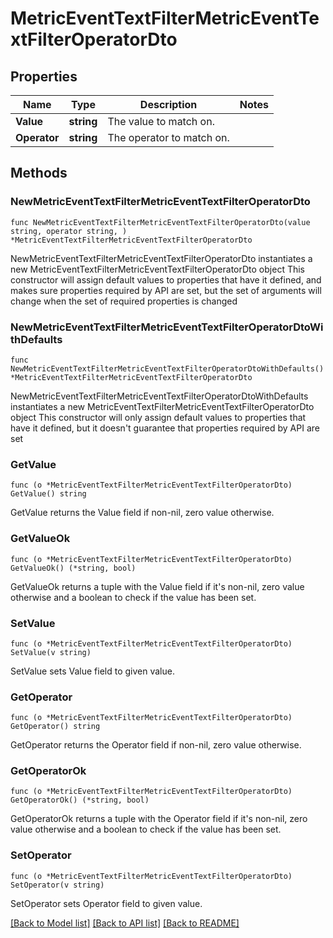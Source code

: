 # MetricEventTextFilterMetricEventTextFilterOperatorDto

## Properties

Name | Type | Description | Notes
------------ | ------------- | ------------- | -------------
**Value** | **string** | The value to match on. | 
**Operator** | **string** | The operator to match on. | 

## Methods

### NewMetricEventTextFilterMetricEventTextFilterOperatorDto

`func NewMetricEventTextFilterMetricEventTextFilterOperatorDto(value string, operator string, ) *MetricEventTextFilterMetricEventTextFilterOperatorDto`

NewMetricEventTextFilterMetricEventTextFilterOperatorDto instantiates a new MetricEventTextFilterMetricEventTextFilterOperatorDto object
This constructor will assign default values to properties that have it defined,
and makes sure properties required by API are set, but the set of arguments
will change when the set of required properties is changed

### NewMetricEventTextFilterMetricEventTextFilterOperatorDtoWithDefaults

`func NewMetricEventTextFilterMetricEventTextFilterOperatorDtoWithDefaults() *MetricEventTextFilterMetricEventTextFilterOperatorDto`

NewMetricEventTextFilterMetricEventTextFilterOperatorDtoWithDefaults instantiates a new MetricEventTextFilterMetricEventTextFilterOperatorDto object
This constructor will only assign default values to properties that have it defined,
but it doesn't guarantee that properties required by API are set

### GetValue

`func (o *MetricEventTextFilterMetricEventTextFilterOperatorDto) GetValue() string`

GetValue returns the Value field if non-nil, zero value otherwise.

### GetValueOk

`func (o *MetricEventTextFilterMetricEventTextFilterOperatorDto) GetValueOk() (*string, bool)`

GetValueOk returns a tuple with the Value field if it's non-nil, zero value otherwise
and a boolean to check if the value has been set.

### SetValue

`func (o *MetricEventTextFilterMetricEventTextFilterOperatorDto) SetValue(v string)`

SetValue sets Value field to given value.


### GetOperator

`func (o *MetricEventTextFilterMetricEventTextFilterOperatorDto) GetOperator() string`

GetOperator returns the Operator field if non-nil, zero value otherwise.

### GetOperatorOk

`func (o *MetricEventTextFilterMetricEventTextFilterOperatorDto) GetOperatorOk() (*string, bool)`

GetOperatorOk returns a tuple with the Operator field if it's non-nil, zero value otherwise
and a boolean to check if the value has been set.

### SetOperator

`func (o *MetricEventTextFilterMetricEventTextFilterOperatorDto) SetOperator(v string)`

SetOperator sets Operator field to given value.



[[Back to Model list]](../README.md#documentation-for-models) [[Back to API list]](../README.md#documentation-for-api-endpoints) [[Back to README]](../README.md)


